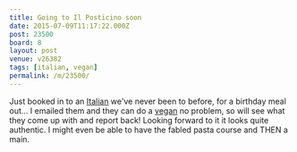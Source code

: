 ```yaml
---
title: Going to Il Posticino soon
date: 2015-07-09T11:17:22.000Z
post: 23500
board: 8
layout: post
venue: v26382
tags: [italian, vegan]
permalink: /m/23500/
---
```

Just booked in to an <a href="/wiki/italian">Italian</a> we've never been to before, for a birthday meal out... I emailed them and they can do a <a href="/wiki/vegan">vegan</a> no problem, so will see what they come up with and report back! Looking forward to it it looks quite authentic. I might even be able to have the fabled pasta course and THEN a main.
